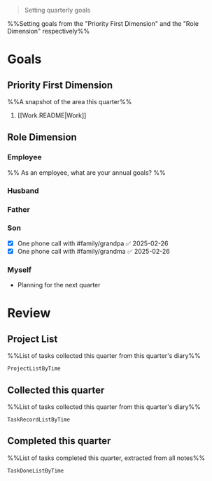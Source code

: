 > Setting quarterly goals

%%Setting goals from the "Priority First Dimension" and the "Role Dimension" respectively%%

# Goals

## Priority First Dimension
%%A snapshot of the area this quarter%%
1. [[Work.README|Work]]
## Role Dimension
### Employee
%% As an employee, what are your annual goals? %%
### Husband
### Father
### Son
- [x] One phone call with #family/grandpa ✅ 2025-02-26
- [x] One phone call with #family/grandma ✅ 2025-02-26
### Myself
- Planning for the next quarter

# Review
## Project List
%%List of tasks collected this quarter from this quarter's diary%%
```LifeOS
ProjectListByTime
```

## Collected this quarter
%%List of tasks collected this quarter from this quarter's diary%%
```LifeOS
TaskRecordListByTime
```

## Completed this quarter
%%List of tasks completed this quarter, extracted from all notes%%
```LifeOS
TaskDoneListByTime
```
